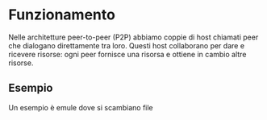 # Funzionamento 
Nelle architetture peer-to-peer (P2P) abbiamo coppie di host chiamati peer che dialogano direttamente tra loro. Questi host collaborano per dare e ricevere risorse: ogni peer fornisce una risorsa e ottiene in cambio altre risorse. 
## Esempio
Un esempio è emule dove si scambiano file